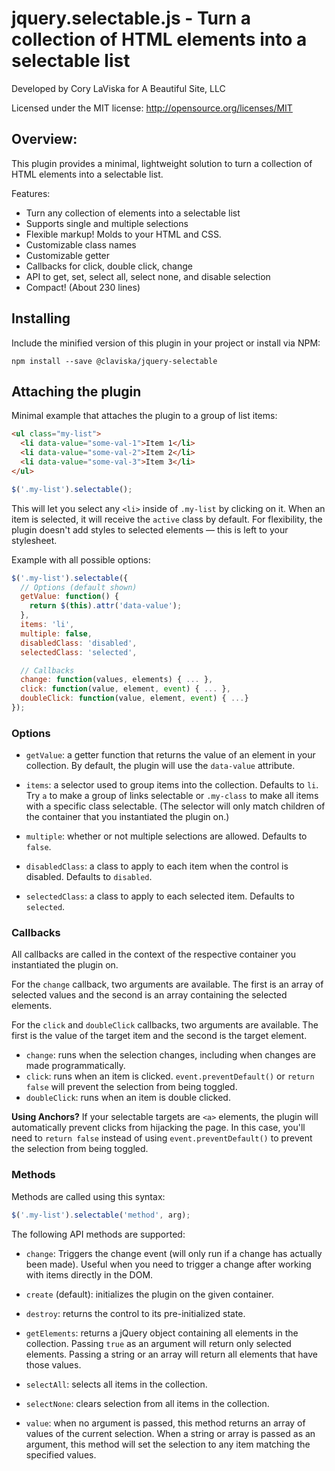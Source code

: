 # jquery.selectable.js - Turn a collection of HTML elements into a selectable list

Developed by Cory LaViska for A Beautiful Site, LLC

Licensed under the MIT license: http://opensource.org/licenses/MIT

## Overview:

This plugin provides a minimal, lightweight solution to turn a collection of HTML elements into a selectable list.

Features:

- Turn any collection of elements into a selectable list
- Supports single and multiple selections
- Flexible markup! Molds to your HTML and CSS.
- Customizable class names
- Customizable getter
- Callbacks for click, double click, change
- API to get, set, select all, select none, and disable selection
- Compact! (About 230 lines)

## Installing

Include the minified version of this plugin in your project or install via NPM:

```
npm install --save @claviska/jquery-selectable
```

## Attaching the plugin

Minimal example that attaches the plugin to a group of list items:

```html
<ul class="my-list">
  <li data-value="some-val-1">Item 1</li>
  <li data-value="some-val-2">Item 2</li>
  <li data-value="some-val-3">Item 3</li>
</ul>
```

```javascript
$('.my-list').selectable();
```

This will let you select any `<li>` inside of `.my-list` by clicking on it. When an item is selected, it will receive the `active` class by default. For flexibility, the plugin doesn't add styles to selected elements — this is left to your stylesheet.

Example with all possible options:

```javascript
$('.my-list').selectable({
  // Options (default shown)
  getValue: function() {
    return $(this).attr('data-value');
  },
  items: 'li',
  multiple: false,
  disabledClass: 'disabled',
  selectedClass: 'selected',

  // Callbacks
  change: function(values, elements) { ... },
  click: function(value, element, event) { ... },
  doubleClick: function(value, element, event) { ...}
});
```

### Options

- `getValue`: a getter function that returns the value of an element in your collection. By default, the plugin will use the `data-value` attribute.

- `items`: a selector used to group items into the collection. Defaults to `li`. Try `a` to make a group of links selectable or `.my-class` to make all items with a specific class selectable. (The selector will only match children of the container that you instantiated the plugin on.)

- `multiple`: whether or not multiple selections are allowed. Defaults to `false`.

- `disabledClass`: a class to apply to each item when the control is disabled. Defaults to `disabled`.

- `selectedClass`: a class to apply to each selected item. Defaults to `selected`.

### Callbacks

All callbacks are called in the context of the respective container you instantiated the plugin on.

For the `change` callback, two arguments are available. The first is an array of selected values and the second is an array containing the selected elements.

For the `click` and `doubleClick` callbacks, two arguments are available. The first is the value of the target item and the second is the target element.

- `change`: runs when the selection changes, including when changes are made programmatically.
- `click`: runs when an item is clicked. `event.preventDefault()` or `return false` will prevent the selection from being toggled.
- `doubleClick`: runs when an item is double clicked.

**Using Anchors?** If your selectable targets are `<a>` elements, the plugin will automatically prevent clicks from hijacking the page. In this case, you'll need to `return false` instead of using `event.preventDefault()` to prevent the selection from being toggled.

### Methods

Methods are called using this syntax:

```javascript
$('.my-list').selectable('method', arg);
```

The following API methods are supported:

- `change`: Triggers the change event (will only run if a change has actually been made). Useful when you need to trigger a change after working with items directly in the DOM.

- `create` (default): initializes the plugin on the given container.

- `destroy`: returns the control to its pre-initialized state.

- `getElements`: returns a jQuery object containing all elements in the collection. Passing `true` as an argument will return only selected elements. Passing a string or an array will return all elements that have those values.

- `selectAll`: selects all items in the collection.

- `selectNone`: clears selection from all items in the collection.

- `value`: when no argument is passed, this method returns an array of values of the current selection. When a string or array is passed as an argument, this method will set the selection to any item matching the specified values.
